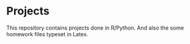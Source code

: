 # Projects

This repository contains projects done in R/Python. And also the some homework files typeset in Latex.   
